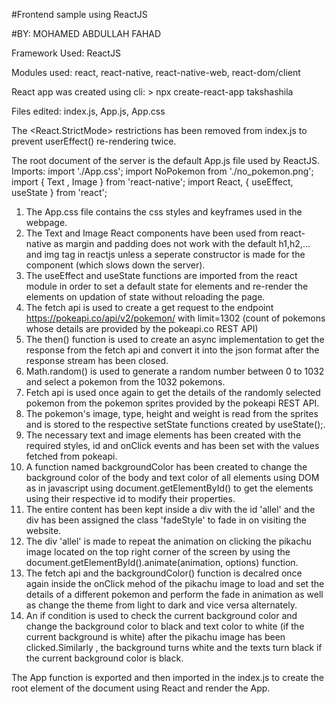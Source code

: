 #Frontend sample using ReactJS 

#BY: MOHAMED ABDULLAH FAHAD 

Framework Used: ReactJS 

Modules used: react, react-native, react-native-web, react-dom/client 

React app was created using cli: > npx create-react-app takshashila 

Files edited: index.js, App.js, App.css

The <React.StrictMode> restrictions has been removed from index.js to prevent userEffect() re-rendering twice.

The root document of the server is the default App.js file used by ReactJS.
Imports:
  import './App.css';
  import NoPokemon from './no_pokemon.png';
  import { Text , Image } from 'react-native';
  import React, { useEffect, useState } from 'react';

  1. The App.css file contains the css styles and keyframes used in the webpage.
  2. The Text and Image React components have been used from react-native as margin and padding does not work with the default h1,h2,... and img tag in reactjs
     unless a seperate constructor is made for the component (which slows down the server).
  3. The useEffect and useState functions are imported from the react module in order to set a default state for elements and re-render the elements on updation of
     state without reloading the page.
  4. The fetch api is used to create a get request to the endpoint https://pokeapi.co/api/v2/pokemon/ with limit=1302 (count of pokemons whose details are provided by the
     pokeapi.co REST API)
  5. The then() function is used to create an async implementation to get the response from the fetch api and convert it into the json format after the response stream has
     been closed.
  6. Math.random() is used to generate a random number between 0 to 1032 and select a pokemon from the 1032 pokemons.
  7. Fetch api is used once again to get the details of the randomly selected pokemon from the pokemon sprites provided by the pokeapi REST API.
  8. The pokemon's image, type, height and weight is read from the sprites and is stored to the respective setState functions created by useState();.
  9. The necessary text and image elements has been created with the required styles, id and onClick events and has been set with the values fetched from pokeapi.
  10. A function named backgroundColor has been created to change the background color of the body and text color of all elements using DOM as in javascript using
      document.getElementById() to get the elements using their respective id to modify their properties.
  11. The entire content has been kept inside a div with the id 'allel' and the div has been assigned the class 'fadeStyle' to fade in on visiting the website.
  12. The div 'allel' is made to repeat the animation on clicking the pikachu image located on the top right corner of the screen by using the
      document.getElementById().animate(animation, options) function.
  13. The fetch api and the backgroundColor() function is decalred once again inside the onClick mehod of the pikachu image to load and set the details of a different
      pokemon and perform the fade in animation as well as change the theme from light to dark and vice versa alternately.
  14. An if condition is used to check the current background color and change the background color to black and text color to white (if the current background is white)
      after the pikachu image has been clicked.Similarly , the background turns white and the texts turn black if the current background color is black.

The App function is exported and then imported in the index.js to create the root element of the document using React and render the App.
